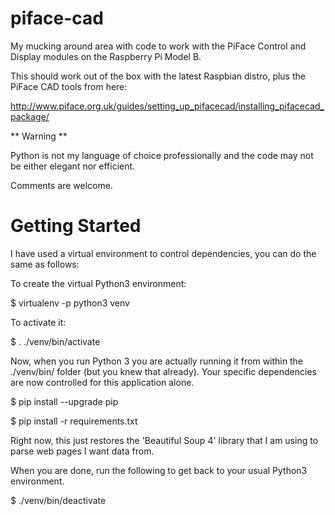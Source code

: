# piface-cad

My mucking around area with code to work with the PiFace Control and Display modules on the Raspberry Pi Model B.

This should work out of the box with the latest Raspbian distro, plus the PiFace CAD tools from here:

http://www.piface.org.uk/guides/setting_up_pifacecad/installing_pifacecad_package/

** Warning ** 

Python is not my language of choice professionally and the code may not be either elegant nor efficient.

Comments are welcome.

# Getting Started

 I have used a virtual environment to control dependencies, you can do the same as follows:

 To create the virtual Python3 environment:

 $ virtualenv -p python3 venv

To activate it:

 $ . ./venv/bin/activate

Now, when you run Python 3 you are actually running it from within the ./venv/bin/ folder (but you knew that already).
Your specific dependencies are now controlled for this application alone.

 $ pip install --upgrade pip
 
 $ pip install -r requirements.txt

Right now, this just restores the 'Beautiful Soup 4' library that I am using to parse web pages I want data from.

When you are done, run the following to get back to your usual Python3 environment.

 $ ./venv/bin/deactivate
